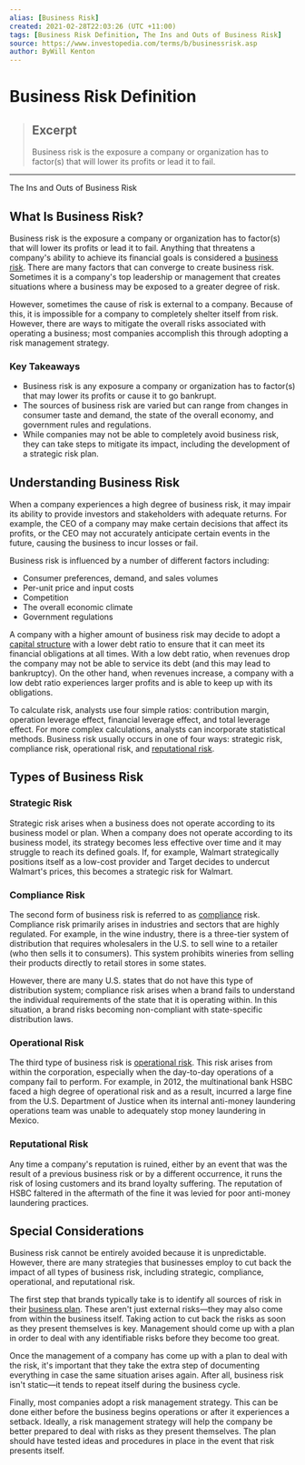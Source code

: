 ```yaml
---
alias: [Business Risk]
created: 2021-02-28T22:03:26 (UTC +11:00)
tags: [Business Risk Definition, The Ins and Outs of Business Risk]
source: https://www.investopedia.com/terms/b/businessrisk.asp
author: ByWill Kenton
---
```


# Business Risk Definition

> ## Excerpt
> Business risk is the exposure a company or organization has to factor(s) that will lower its profits or lead it to fail.

---

The Ins and Outs of Business Risk
## What Is Business Risk?

Business risk is the exposure a company or organization has to factor(s) that will lower its profits or lead it to fail. Anything that threatens a company's ability to achieve its financial goals is considered a [business risk](https://www.investopedia.com/articles/financial-theory/09/risk-management-business.asp). There are many factors that can converge to create business risk. Sometimes it is a company's top leadership or management that creates situations where a business may be exposed to a greater degree of risk.

However, sometimes the cause of risk is external to a company. Because of this, it is impossible for a company to completely shelter itself from risk. However, there are ways to mitigate the overall risks associated with operating a business; most companies accomplish this through adopting a risk management strategy.

### Key Takeaways

-   Business risk is any exposure a company or organization has to factor(s) that may lower its profits or cause it to go bankrupt.
-   The sources of business risk are varied but can range from changes in consumer taste and demand, the state of the overall economy, and government rules and regulations.
-   While companies may not be able to completely avoid business risk, they can take steps to mitigate its impact, including the development of a strategic risk plan.

## Understanding Business Risk

When a company experiences a high degree of business risk, it may impair its ability to provide investors and stakeholders with adequate returns. For example, the CEO of a company may make certain decisions that affect its profits, or the CEO may not accurately anticipate certain events in the future, causing the business to incur losses or fail.

Business risk is influenced by a number of different factors including:

-   Consumer preferences, demand, and sales volumes
-   Per-unit price and input costs
-   Competition
-   The overall economic climate
-   Government regulations

A company with a higher amount of business risk may decide to adopt a [capital structure](https://www.investopedia.com/terms/c/capitalstructure.asp) with a lower debt ratio to ensure that it can meet its financial obligations at all times. With a low debt ratio, when revenues drop the company may not be able to service its debt (and this may lead to bankruptcy). On the other hand, when revenues increase, a company with a low debt ratio experiences larger profits and is able to keep up with its obligations.

To calculate risk, analysts use four simple ratios: contribution margin, operation leverage effect, financial leverage effect, and total leverage effect. For more complex calculations, analysts can incorporate statistical methods. Business risk usually occurs in one of four ways: strategic risk, compliance risk, operational risk, and [reputational risk](https://www.investopedia.com/terms/r/reputational-risk.asp).

## Types of Business Risk

### Strategic Risk

Strategic risk arises when a business does not operate according to its business model or plan. When a company does not operate according to its business model, its strategy becomes less effective over time and it may struggle to reach its defined goals. If, for example, Walmart strategically positions itself as a low-cost provider and Target decides to undercut Walmart's prices, this becomes a strategic risk for Walmart.

### Compliance Risk

The second form of business risk is referred to as [compliance](https://www.investopedia.com/articles/investing/102015/asset-manager-ethics-risk-management-and-compliance.asp) risk. Compliance risk primarily arises in industries and sectors that are highly regulated. For example, in the wine industry, there is a three-tier system of distribution that requires wholesalers in the U.S. to sell wine to a retailer (who then sells it to consumers). This system prohibits wineries from selling their products directly to retail stores in some states.

However, there are many U.S. states that do not have this type of distribution system; compliance risk arises when a brand fails to understand the individual requirements of the state that it is operating within. In this situation, a brand risks becoming non-compliant with state-specific distribution laws.

### Operational Risk

The third type of business risk is [operational risk](https://www.investopedia.com/terms/o/operational_risk.asp). This risk arises from within the corporation, especially when the day-to-day operations of a company fail to perform. For example, in 2012, the multinational bank HSBC faced a high degree of operational risk and as a result, incurred a large fine from the U.S. Department of Justice when its internal anti-money laundering operations team was unable to adequately stop money laundering in Mexico.

### Reputational Risk

Any time a company's reputation is ruined, either by an event that was the result of a previous business risk or by a different occurrence, it runs the risk of losing customers and its brand loyalty suffering. The reputation of HSBC faltered in the aftermath of the fine it was levied for poor anti-money laundering practices.

## Special Considerations

Business risk cannot be entirely avoided because it is unpredictable. However, there are many strategies that businesses employ to cut back the impact of all types of business risk, including strategic, compliance, operational, and reputational risk.

The first step that brands typically take is to identify all sources of risk in their [business plan](https://www.investopedia.com/articles/pf/08/planning-for-business.asp). These aren't just external risks—they may also come from within the business itself. Taking action to cut back the risks as soon as they present themselves is key. Management should come up with a plan in order to deal with any identifiable risks before they become too great.

Once the management of a company has come up with a plan to deal with the risk, it's important that they take the extra step of documenting everything in case the same situation arises again. After all, business risk isn't static—it tends to repeat itself during the business cycle.

Finally, most companies adopt a risk management strategy. This can be done either before the business begins operations or after it experiences a setback. Ideally, a risk management strategy will help the company be better prepared to deal with risks as they present themselves. The plan should have tested ideas and procedures in place in the event that risk presents itself.
